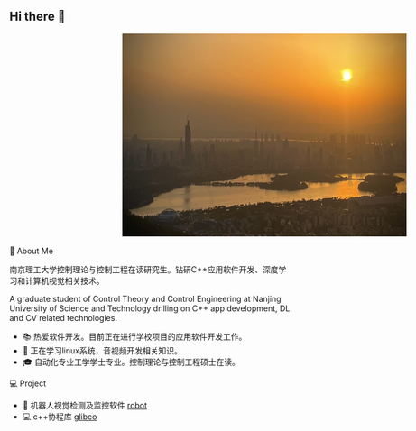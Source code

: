 ## Hi there 👋

<!--
**SimonGuoNjust/SimonGuoNjust** is a ✨ _special_ ✨ repository because its `README.md` (this file) appears on your GitHub profile.

Here are some ideas to get you started:

- 🔭 I’m currently working on ...
- 🌱 I’m currently learning ...
- 👯 I’m looking to collaborate on ...
- 🤔 I’m looking for help with ...
- 💬 Ask me about ...
- 📫 How to reach me: ...
- 😄 Pronouns: ...
- ⚡ Fun fact: ...
-->
<img src="https://github.com/SimonGuoNjust/SimonGuoNjust/blob/main/imgs/view.jpg" width="640" height="360" hspace="200">
<!-- ![]() -->

🤖 About Me

南京理工大学控制理论与控制工程在读研究生。钻研C++应用软件开发、深度学习和计算机视觉相关技术。

A graduate student of Control Theory and Control Engineering at Nanjing University of Science and Technology drilling on C++ app development, DL and CV related technologies.

- 📚 热爱软件开发。目前正在进行学校项目的应用软件开发工作。
- 🌱 正在学习linux系统，音视频开发相关知识。
- 🎓 自动化专业工学学士专业。控制理论与控制工程硕士在读。

💻 Project

- 🤖 机器人视觉检测及监控软件 [robot](https://github.com/SimonGuoNjust/robot)
- 💻 c++协程库 [glibco](https://github.com/SimonGuoNjust/glibco)
